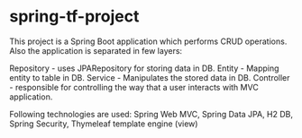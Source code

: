 # spring-tf-project
This project is a Spring Boot application which performs CRUD operations. Also the application is separated in few layers:

Repository - uses JPARepository for storing data in DB.
Entity - Mapping entity to table in DB.
Service - Manipulates the stored data in DB.
Controller -  responsible for controlling the way that a user interacts with MVC application.

Following technologies are used:
Spring Web MVC,
Spring Data JPA,
H2 DB,
Spring Security,
Thymeleaf template engine (view)
